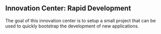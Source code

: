 ## Innovation Center: Rapid Development

The goal of this innovation center is to setup a small project that can be used to quickly bootstrap the development of new applications. 